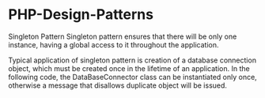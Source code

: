 # PHP-Design-Patterns
Singleton Pattern
Singleton pattern ensures that there will be only one instance, having a global access to it throughout the application.

Typical application of singleton pattern is creation of a database connection object, which must be created once in the lifetime of an application.
In the following code, the DataBaseConnector class can be instantiated only once, otherwise a message that disallows duplicate object will be issued.
